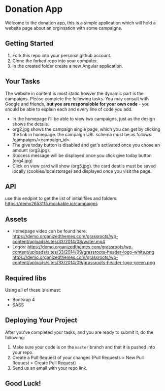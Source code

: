 # Donation App

Welcome to the donation app, this is a simple application which will hold a website page about an orginsation with some campaigns.


## Getting Started
1. Fork this repo into your personal github account.
2. Clone the forked repo into your computer.
3. In the created folder create a new Angular application.

## Your Tasks
The website in content is most static howver the dynamic part is the campaigns. Please complete the following tasks. You may consult with Google and friends, **but you are responsioble for your own code** - you should be able to explain each and every line of code you add.
- In the homepage i'll be able to view two campaigns, just as the design shows the details.
- org2.jpg shows the campaign single page, which you can get by clicking the link in homepage. the campaign URL schema must be as follows: /campaigns/<campaign_id>
- The give today button is disabled and get's activated once you chose an amount (org3.jpg).
- Success message will be displayed once you click give today button (org4.jpg)
- Click on view card will show (org5.jpg). the card deatils must be saved locally (cookies/localstorage) and displayed once you visit the page.


## API
use this endpint to get the list of initial files and folders: 
https://demo2653115.mockable.io/campaigns

## Assets
- Homepage video can be found here:  https://demo.organizedthemes.com/grassroots/wp-content/uploads/sites/33/2014/08/water.mp4
- Logos: https://demo.organizedthemes.com/grassroots/wp-content/uploads/sites/33/2014/09/grassroots-header-logo-white.png
    https://demo.organizedthemes.com/grassroots/wp-content/uploads/sites/33/2014/09/grassroots-header-logo-green.png

## Required libs
Using all of these is a must:
- Bootsrap 4
- SASS

## Deploying Your Project
After you've completed your tasks, and you are ready to submit it, do the following:
1. Make sure your code is on the `master` branch and that it is pushed into your repo.
2. Create a Pull Request of your changes (Pull Requests > New Pull Request > Create Pull Request)
3. Send us an email with your repo link.

## Good Luck!
